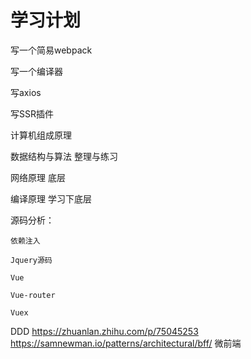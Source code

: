 # 学习计划






写一个简易webpack

写一个编译器

写axios

写SSR插件











计算机组成原理

数据结构与算法 整理与练习

网络原理 底层

编译原理  学习下底层


源码分析：

    依赖注入

    Jquery源码 

    Vue

    Vue-router

    Vuex









DDD https://zhuanlan.zhihu.com/p/75045253
https://samnewman.io/patterns/architectural/bff/
微前端






